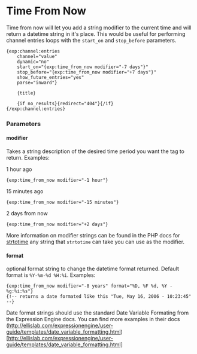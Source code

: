 Time From Now
===

Time from now will let you add a string modifier to the current time and will return a datetime string in it's place. This would be useful for performing channel entries loops with the `start_on` and `stop_before` parameters.


	{exp:channel:entries
		channel="value"
		dynamic="no"
		start_on="{exp:time_from_now modifier="-7 days"}"
		stop_before="{exp:time_from_now modifier="+7 days"}"
		show_future_entries="yes"
		parse="inward"}
		
		{title}
		
		{if no_results}{redirect="404"}{/if}
	{/exp:channel:entries}

### Parameters
#### modifier
Takes a string description of the desired time period you want the tag to return. Examples:

1 hour ago

	{exp:time_from_now modifier="-1 hour"}

15 minutes ago

	{exp:time_from_now modifier="-15 minutes"}

2 days from now

	{exp:time_from_now modifier="+2 days"}

More information on modifier strings can be found in the PHP docs for [strtotime](http://us2.php.net/strtotime) any string that `strtotime` can take you can use as the modifier.

#### format
optional format string to change the datetime format returned. Default format is `%Y-%m-%d %H:%i`. Examples:

	{exp:time_from_now modifier="-8 years" format="%D, %F %d, %Y - %g:%i:%s"} 
	{!-- returns a date formated like this "Tue, May 16, 2006 - 10:23:45" --}

Date format strings should use the standard Date Variable Formating from the Expression Engine docs. You can find more examples in their docs (http://ellislab.com/expressionengine/user-guide/templates/date_variable_formatting.html)[http://ellislab.com/expressionengine/user-guide/templates/date_variable_formatting.html]

